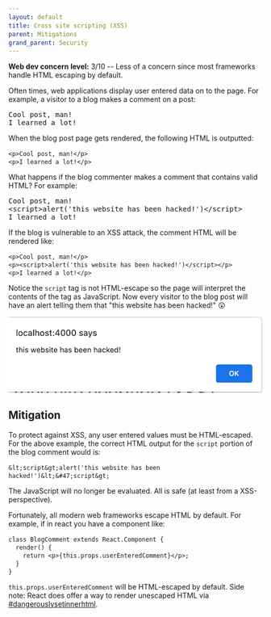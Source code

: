 ```yaml
---
layout: default
title: Cross site scripting (XSS)
parent: Mitigations
grand_parent: Security
---
```


**Web dev concern level:** 3/10 -- Less of a concern since most frameworks handle HTML escaping by default.

Often times, web applications display user entered data on to the page. For example, a visitor to a blog makes a comment on a post:

<pre>
Cool post, man!
I learned a lot!
</pre>

When the blog post page gets rendered, the following HTML is outputted:

```
<p>Cool post, man!</p>
<p>I learned a lot!</p>
```

What happens if the blog commenter makes a comment that contains valid HTML? For example:

<pre>
Cool post, man!
&lt;script&gt;alert('this website has been hacked!')&lt;&#47;script&gt;
I learned a lot!
</pre>

If the blog is vulnerable to an XSS attack, the comment HTML will be rendered like:


```
<p>Cool post, man!</p>
<p><script>alert('this website has been hacked!')</script></p>
<p>I learned a lot!</p>
```

Notice the `script` tag is not HTML-escape so the page will interpret the contents of the tag as JavaScript. Now every visitor to the blog post will have an alert telling them that "this website has been hacked!" 😲

![picture 1](/images/you-have-been-hacked-alert.png)  

## Mitigation

To protect against XSS, any user entered values must be HTML-escaped. For the above example, the correct HTML output for the `script` portion of the blog comment would is:

```
&lt;script&gt;alert('this website has been hacked!')&lt;&#47;script&gt;
```

The JavaScript will no longer be evaluated. All is safe (at least from a XSS-perspective).

Fortunately, all modern web frameworks escape HTML by default. For example, if in react you have a component like:

```
class BlogComment extends React.Component {
  render() {
    return <p>{this.props.userEnteredComment}</p>;
  }
}
```

`this.props.userEnteredComment` will be HTML-escaped by default. Side note: React does offer a way to render unescaped HTML via [#dangerouslysetinnerhtml](https://reactjs.org/docs/dom-elements.html#dangerouslysetinnerhtml).